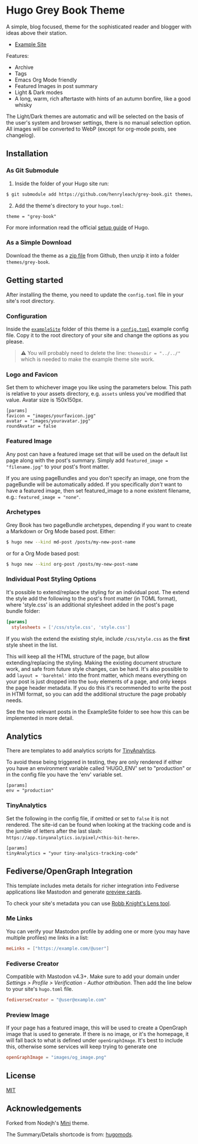 # Hugo Grey Book Theme

A simple, blog focused, theme for the sophisticated reader and blogger with ideas above their station. 

- [Example Site](https://grey-book-theme-example.onrender.com)

Features:

- Archive
- Tags
- Emacs Org Mode friendly
- Featured Images in post summary
- Light & Dark modes
- A long, warm, rich aftertaste with hints of an autumn bonfire, like a good whisky

The Light/Dark themes are automatic and will be selected on the basis of the user's system and browser settings, there is no manual selection option. All images will be converted to WebP (except for org-mode posts, see changelog).

## Installation

### As Git Submodule

1. Inside the folder of your Hugo site run:

```bash
$ git submodule add https://github.com/henryleach/grey-book.git themes/grey-book
```

2. Add the theme's directory to your `hugo.toml`:

```
theme = "grey-book"
```

For more information read the official [setup guide](//gohugo.io/overview/installing/) of Hugo.

### As a Simple Download

Download the theme as a [zip file](https://github.com/henryleach/grey-book/archive/refs/heads/main.zip) from Github, then unzip it into a folder `themes/grey-book`.

## Getting started

After installing the theme, you need to update the `config.toml` file in your site's root directory. 

### Configuration

Inside the [`exampleSite`](https://github.com/henryleach/grey-book/tree/main/exampleSite) folder of this theme is a [`config.toml`](https://github.com/henryleach/grey-book/blob/master/exampleSite/hugo.toml) example config file. Copy it to the root directory of your site and change the options as you please.

> ⚠ You will probably need to delete the line: `themesDir = "../../"` which is needed to make the example theme site work.

### Logo and Favicon

Set them to whichever image you like using the parameters below. This path is relative to your assets directory, e.g. `assets` unless you've modified that value. Avatar size is 150x150px.

```
[params]
favicon = "images/yourfavicon.jpg"
avatar = "images/youravatar.jpg"
roundAvatar = false
```

### Featured Image

Any post can have a featured image set that will be used on the default list page along with the post's summary. Simply add `featured_image = "filename.jpg"` to your post's front matter.

If you are using pageBundles and you don't specify an image, one from the pageBundle will be automatically added. If you specifically _don't_ want to have a featured image, then set featured_image to a none existent filename, e.g.: `featured_image = "none"`.


### Archetypes

Grey Book has two pageBundle archetypes, depending if you want to create a Markdown or Org Mode based post. Either:

```sh
$ hugo new --kind md-post /posts/my-new-post-name
```
or for a Org Mode based post:

```sh
$ hugo new --kind org-post /posts/my-new-post-name
```

### Individual Post Styling Options

It's possible to extend/replace the styling for an individual post. The extend the style add the following to the post's front matter (in TOML format), where 'style.css' is an additional stylesheet added in the post's page bundle folder:
```toml
[params]
  stylesheets = ['/css/style.css', 'style.css']
```

If you wish the extend the existing style, include `/css/style.css` as the **first** style sheet in the list.

This will keep all the HTML structure of the page, but allow extending/replacing the styling. Making the existing document structure work, and safe from future style changes, can be hard. It's also possible to add `layout = 'barehtml'` into the front matter, which means everything on your post is just dropped into the `body` elements of a page, and only keeps the page header metadata. If you do this it's recommended to write the post in HTMl format, so you can add the additional structure the page probably needs.

See the two relevant posts in the ExampleSite folder to see how this can be implemented in more detail.


## Analytics

There are templates to add analytics scripts for [TinyAnalytics](https://tinyanalytics.io).

To avoid these being triggered in testing, they are only rendered if either you have an environment variable called 'HUGO_ENV' set to "production" or in the config file you have the 'env' variable set.

```
[params]
env = "production"
```

### TinyAnalytics

Set the following in the config file, if omitted or set to `false` it is not rendered. The site-id can be found when looking at the tracking code and is the jumble of letters after the last slash: `https://app.tinyanalytics.io/pixel/<this-bit-here>`.

```
[params]
tinyAnalytics = "your tiny-analyics-tracking-code"
```

## Fediverse/OpenGraph Integration

This template includes meta details for richer integration into Fediverse applications like Mastodon and generate [preview cards](https://box464.com/posts/mastodon-preview-cards).

To check your site's metadata you can use [Robb Knight's Lens tool](https://lens.rknight.me).

### Me Links

You can verify your Mastodon profile by adding one or more (you may have multiple profiles) me links in a list:

```toml
meLinks = ["https://example.com/@user"]
```

### Fediverse Creator

Compatible with Mastodon v4.3+. Make sure to add your domain under *Settings >
 Profile > Verification - Author attribution*. Then add the line below to your site's `hugo.toml` file.
 
```toml
fediverseCreator = "@user@example.com"
```
### Preview Image

If your page has a featured image, this will be used to create a OpenGraph image that is used to generate. If there is no image, or it's the homepage, it will fall back to what is defined under `openGraphImage`. It's best to include this, otherwise some services will keep trying to generate one

```toml
openGraphImage = "images/og_image.png"
```

## License

[MIT](https://github.com/henryleach/grey-book/blob/main/LICENSE.md)

## Acknowledgements

Forked from Nodejh's [Mini](https://github.com/nodejh/hugo-theme-mini) theme.

The Summary/Details shortcode is from:  [hugomods](https://github.com/hugomods/shortcodes/blob/main/layouts/shortcodes/details.html).
